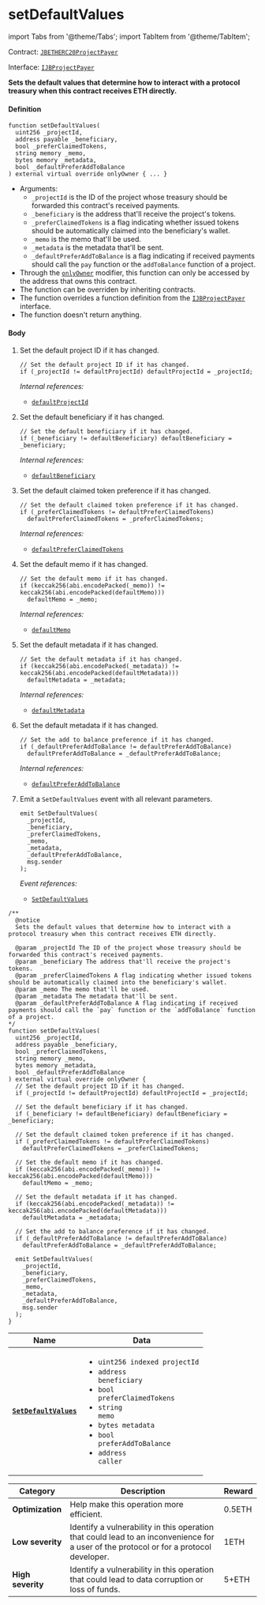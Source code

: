 # setDefaultValues

import Tabs from '@theme/Tabs';
import TabItem from '@theme/TabItem';

Contract: [`JBETHERC20ProjectPayer`](/docs/dev/v2/contracts/or-utilities/jbetherc20projectpayer/README.md)

Interface: [`IJBProjectPayer`](/docs/dev/v2/interfaces/ijbprojectpayer.md)

<Tabs>
<TabItem value="Step by step" label="Step by step">

**Sets the default values that determine how to interact with a protocol treasury when this contract receives ETH directly.**

#### Definition

```
function setDefaultValues(
  uint256 _projectId,
  address payable _beneficiary,
  bool _preferClaimedTokens,
  string memory _memo,
  bytes memory _metadata,
  bool _defaultPreferAddToBalance
) external virtual override onlyOwner { ... }
```

* Arguments:
  * `_projectId` is the ID of the project whose treasury should be forwarded this contract's received payments.
  * `_beneficiary` is the address that'll receive the project's tokens.
  * `_preferClaimedTokens` is a flag indicating whether issued tokens should be automatically claimed into the beneficiary's wallet.
  * `_memo` is the memo that'll be used.
  * `_metadata` is the metadata that'll be sent.
  * `_defaultPreferAddToBalance` is a flag indicating if received payments should call the `pay` function or the `addToBalance` function of a project.
* Through the [`onlyOwner`](https://docs.openzeppelin.com/contracts/4.x/api/access#Ownable-onlyOwner--) modifier, this function can only be accessed by the address that owns this contract.
* The function can be overriden by inheriting contracts.
* The function overrides a function definition from the [`IJBProjectPayer`](/docs/dev/v2/interfaces/ijbprojectpayer.md) interface.
* The function doesn't return anything.

#### Body

1.  Set the default project ID if it has changed.

    ```
    // Set the default project ID if it has changed.
    if (_projectId != defaultProjectId) defaultProjectId = _projectId;
    ```

    _Internal references:_

    * [`defaultProjectId`](/docs/dev/v2/contracts/or-utilities/jbetherc20projectpayer/properties/defaultprojectid.md)
2.  Set the default beneficiary if it has changed.

    ```
    // Set the default beneficiary if it has changed.
    if (_beneficiary != defaultBeneficiary) defaultBeneficiary = _beneficiary;
    ```

    _Internal references:_

    * [`defaultBeneficiary`](/docs/dev/v2/contracts/or-utilities/jbetherc20projectpayer/properties/defaultbeneficiary.md)
3.  Set the default claimed token preference if it has changed.

    ```
    // Set the default claimed token preference if it has changed.
    if (_preferClaimedTokens != defaultPreferClaimedTokens)
      defaultPreferClaimedTokens = _preferClaimedTokens;
    ```

    _Internal references:_

    * [`defaultPreferClaimedTokens`](/docs/dev/v2/contracts/or-utilities/jbetherc20projectpayer/properties/defaultpreferclaimedtokens.md)
4.  Set the default memo if it has changed.

    ```
    // Set the default memo if it has changed.
    if (keccak256(abi.encodePacked(_memo)) != keccak256(abi.encodePacked(defaultMemo)))
      defaultMemo = _memo;
    ```

    _Internal references:_

    * [`defaultMemo`](/docs/dev/v2/contracts/or-utilities/jbetherc20projectpayer/properties/defaultmemo.md)
5.  Set the default metadata if it has changed.

    ```
    // Set the default metadata if it has changed.
    if (keccak256(abi.encodePacked(_metadata)) != keccak256(abi.encodePacked(defaultMetadata)))
      defaultMetadata = _metadata;
    ```

    _Internal references:_

    * [`defaultMetadata`](/docs/dev/v2/contracts/or-utilities/jbetherc20projectpayer/properties/defaultmetadata.md)

5.  Set the default metadata if it has changed.

    ```
    // Set the add to balance preference if it has changed.
    if (_defaultPreferAddToBalance != defaultPreferAddToBalance)
      defaultPreferAddToBalance = _defaultPreferAddToBalance;
    ```

    _Internal references:_

    * [`defaultPreferAddToBalance`](/docs/dev/v2/contracts/or-utilities/jbetherc20projectpayer/properties/defaultpreferaddtobalance.md)
6.  Emit a `SetDefaultValues` event with all relevant parameters.

    ```
    emit SetDefaultValues(
      _projectId,
      _beneficiary,
      _preferClaimedTokens,
      _memo,
      _metadata,
      _defaultPreferAddToBalance,
      msg.sender
    );
    ```

    _Event references:_

    * [`SetDefaultValues`](/docs/dev/v2/contracts/or-utilities/jbetherc20projectpayer/events/setdefaultvalues.md)

</TabItem>

<TabItem value="Code" label="Code">

```
/**
  @notice
  Sets the default values that determine how to interact with a protocol treasury when this contract receives ETH directly.

  @param _projectId The ID of the project whose treasury should be forwarded this contract's received payments.
  @param _beneficiary The address that'll receive the project's tokens.
  @param _preferClaimedTokens A flag indicating whether issued tokens should be automatically claimed into the beneficiary's wallet.
  @param _memo The memo that'll be used.
  @param _metadata The metadata that'll be sent.
  @param _defaultPreferAddToBalance A flag indicating if received payments should call the `pay` function or the `addToBalance` function of a project.
*/
function setDefaultValues(
  uint256 _projectId,
  address payable _beneficiary,
  bool _preferClaimedTokens,
  string memory _memo,
  bytes memory _metadata,
  bool _defaultPreferAddToBalance
) external virtual override onlyOwner {
  // Set the default project ID if it has changed.
  if (_projectId != defaultProjectId) defaultProjectId = _projectId;

  // Set the default beneficiary if it has changed.
  if (_beneficiary != defaultBeneficiary) defaultBeneficiary = _beneficiary;

  // Set the default claimed token preference if it has changed.
  if (_preferClaimedTokens != defaultPreferClaimedTokens)
    defaultPreferClaimedTokens = _preferClaimedTokens;

  // Set the default memo if it has changed.
  if (keccak256(abi.encodePacked(_memo)) != keccak256(abi.encodePacked(defaultMemo)))
    defaultMemo = _memo;

  // Set the default metadata if it has changed.
  if (keccak256(abi.encodePacked(_metadata)) != keccak256(abi.encodePacked(defaultMetadata)))
    defaultMetadata = _metadata;

  // Set the add to balance preference if it has changed.
  if (_defaultPreferAddToBalance != defaultPreferAddToBalance)
    defaultPreferAddToBalance = _defaultPreferAddToBalance;

  emit SetDefaultValues(
    _projectId,
    _beneficiary,
    _preferClaimedTokens,
    _memo,
    _metadata,
    _defaultPreferAddToBalance,
    msg.sender
  );
}
```

</TabItem>

<TabItem value="Events" label="Events">

| Name                                | Data                                                                                                                                                                                                                                                  |
| ----------------------------------- | ----------------------------------------------------------------------------------------------------------------------------------------------------------------------------------------------------------------------------------------------------- |
| [**`SetDefaultValues`**](/docs/dev/v2/contracts/or-utilities/jbetherc20projectpayer/events/setdefaultvalues.md)                                                                          | <ul><li><code>uint256 indexed projectId</code></li><li><code>address beneficiary</code></li><li><code>bool preferClaimedTokens</code></li><li><code>string memo</code></li><li><code>bytes metadata</code></li><li><code>bool preferAddToBalance</code></li><li><code>address caller</code></li></ul>                  |

</TabItem>

<TabItem value="Bug bounty" label="Bug bounty">

| Category          | Description                                                                                                                            | Reward |
| ----------------- | -------------------------------------------------------------------------------------------------------------------------------------- | ------ |
| **Optimization**  | Help make this operation more efficient.                                                                                               | 0.5ETH |
| **Low severity**  | Identify a vulnerability in this operation that could lead to an inconvenience for a user of the protocol or for a protocol developer. | 1ETH   |
| **High severity** | Identify a vulnerability in this operation that could lead to data corruption or loss of funds.                                        | 5+ETH  |

</TabItem>
</Tabs>
